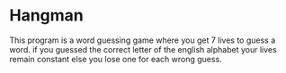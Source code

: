 # Hangman
This program is a word guessing game where you get 7 lives to guess a word.
if you guessed the correct letter of the english alphabet your lives remain constant else you lose one for each wrong guess.

